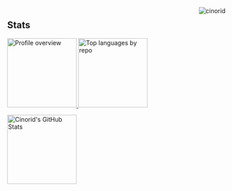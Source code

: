 <img align ="right" src="https://komarev.com/ghpvc/?username=cinorid&label=Profile%20views&color=0e75b6&style=flat" alt="cinorid">
<!-- <h1 align="left">Hi there 👋</h1> -->

## Stats

<a display="inline" target="_blank" href="http://github-profile-summary-cards.vercel.app/api/cards/profile-details?username=cinorid&theme=dark">
    <img alt="Profile overview" src="http://github-profile-summary-cards.vercel.app/api/cards/profile-details?username=cinorid&theme=dark" height="160">
</a>

<a display="inline" target="_blank" href="http://github-profile-summary-cards.vercel.app/api/cards/repos-per-language?username=cinorid&theme=dark">
    <img alt="Top languages by repo" src="http://github-profile-summary-cards.vercel.app/api/cards/repos-per-language?username=cinorid&theme=dark" height="160">
</a>

<a href="http://www.github.com/cinorid"><img src="https://github-readme-stats.vercel.app/api?username=cinorid&show_icons=true&hide=&count_private=true&title_color=0891b2&text_color=ffffff&icon_color=0891b2&bg_color=1c1917&hide_border=true&show_icons=true" alt="Cinorid's GitHub Stats" height="160"/></a>
<!--<a href="http://www.github.com/cinorid"><img src="https://github-readme-stats.vercel.app/api/top-langs/?username=cinorid&show_icons=true&hide=&count_private=true&title_color=0891b2&text_color=ffffff&icon_color=0891b2&bg_color=1c1917&hide_border=true&show_icons=true" alt="Cinorid's Top Langs" height="160"/></a>
-->

<!--

Here are some ideas to get you started:

- 🔭 I’m currently working on ...
- 🌱 I’m currently learning ...
- 👯 I’m looking to collaborate on ...
- 🤔 I’m looking for help with ...
- 💬 Ask me about ...
- 📫 How to reach me: ...
- 😄 Pronouns: ...
- ⚡ Fun fact: ...
-->
